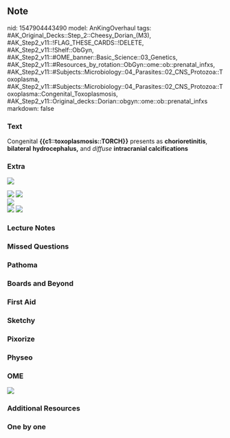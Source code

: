 ## Note
nid: 1547904443490
model: AnKingOverhaul
tags: #AK_Original_Decks::Step_2::Cheesy_Dorian_(M3), #AK_Step2_v11::!FLAG_THESE_CARDS::!DELETE, #AK_Step2_v11::!Shelf::ObGyn, #AK_Step2_v11::#OME_banner::Basic_Science::03_Genetics, #AK_Step2_v11::#Resources_by_rotation::ObGyn::ome::ob::prenatal_infxs, #AK_Step2_v11::#Subjects::Microbiology::04_Parasites::02_CNS_Protozoa::Toxoplasma, #AK_Step2_v11::#Subjects::Microbiology::04_Parasites::02_CNS_Protozoa::Toxoplasma::Congenital_Toxoplasmosis, #AK_Step2_v11::Original_decks::Dorian::obgyn::ome::ob::prenatal_infxs
markdown: false

### Text
Congenital <b>{{c1::toxoplasmosis::TORCH}}</b> presents as
<b>chorioretinitis</b>, <b>bilateral</b> <b>hydrocephalus,</b> and
<i>diffuse</i> <b>intracranial calcifications</b>

### Extra
<b><i><img src="paste-12236361826782.jpg"></i></b>
<div>
  <b><i><img src="paste-12266426597860.jpg"></i></b>
  <div style="display: inline !important;">
    <div style="display: inline !important;">
      <b><i><img src="paste-11978663788751.jpg"></i></b>
    </div>
  </div>
</div>
<div>
  <b><i><img src="help%20.png"></i></b>
</div>
<div>
<div style="display: inline !important;">
  <b><img src="peniss.png"></b>
</div><img src=
"Screen%20Shot%202017-03-03%20at%201.37.06%20PM.png"></div>

### Lecture Notes


### Missed Questions


### Pathoma


### Boards and Beyond


### First Aid


### Sketchy


### Pixorize


### Physeo


### OME
<div class="ome-widget">
  <a href="https://onlinemeded.org/spa/obgyn?ref=anki"><img src=
  "_OME_AnkiFlashcards_Topic_3.png"></a>
</div>

### Additional Resources


### One by one

